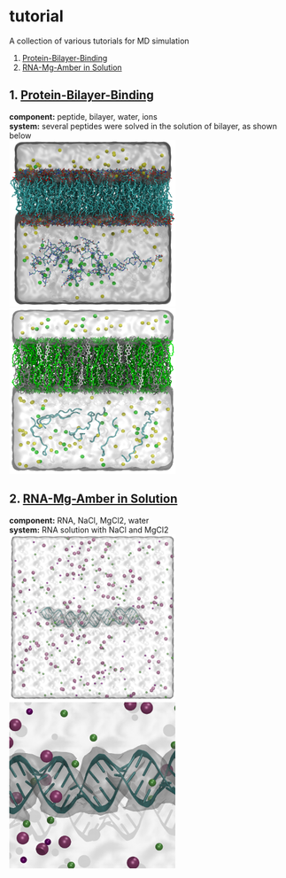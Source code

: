 # tutorial
A collection of various tutorials for MD simulation   
1. [Protein-Bilayer-Binding](#1-protein-bilayer-binding)   
2. [RNA-Mg-Amber in Solution](#2-rna-mg-amber-in-solution)   

## 1. [Protein-Bilayer-Binding](./protein-bilayer-binding/README.md)   
**component:** peptide, bilayer, water, ions    
**system:** several peptides were solved in the solution of bilayer, as shown below   
<img src="./protein-bilayer-binding/image1.png" width="300" height="300"/> <img src="./protein-bilayer-binding/image2.png" width="300" height="300"/>

## 2. [RNA-Mg-Amber in Solution](./RNA-Mg-Amber/README.md)
**component:** RNA, NaCl, MgCl2, water   
**system:** RNA solution with NaCl and MgCl2   
<img src="./RNA-Mg-Amber/image1.png" width="300" height="300"/> <img src="./RNA-Mg-Amber/image2.png" width="300" height="300"/>   